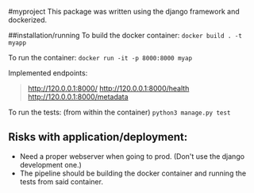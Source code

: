 #myproject
This package was written using the django framework and dockerized.

##installation/running
To build the docker container:
`docker build . -t myapp`

To run the container:
`docker run -it -p 8000:8000 myap`

Implemented endpoints:
> http://120.0.0.1:8000/
> http://120.0.0.1:8000/health
> http://120.0.0.1:8000/metadata

To run the tests:
(from within the container)
`python3 manage.py test`


## Risks with application/deployment:
* Need a proper webserver when going to prod. (Don't use the django development one.)
* The pipeline should be building the docker container and running the tests from said container.
